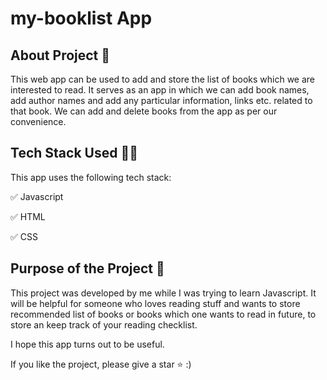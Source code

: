 # my-booklist App

## About Project 📝
This web app can be used to add and store the list of books which we are interested to read. It serves as an app in which we can add book names, add author names and add any particular information, links etc. related to that book. We can add and delete books from the app as per our convenience.

## Tech Stack Used 👨‍💻
This app uses the following tech stack:

✅ Javascript

✅ HTML

✅ CSS

## Purpose of the Project 🎯
This project was developed by me while I was trying to learn Javascript.
It will be helpful for someone who loves reading stuff and wants to store recommended list of books or books which one wants to read in future, to store an keep track of your reading checklist.


I hope this app turns out to be useful. 

If you like the project, please give a star ⭐ :)


